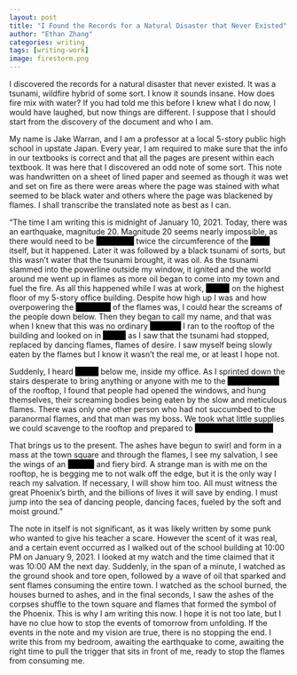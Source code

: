 ```yaml
---
layout: post
title: "I Found the Records for a Natural Disaster that Never Existed"
author: "Ethan Zhang"
categories: writing
tags: [writing-work]
image: firestorm.png
---
```


<html>
  <head>
    <title>I Found the Records for a Natural Disaster that Never Existed</title>
  </head>
  <body>
<p>	I discovered the records for a natural disaster that never existed. It was a tsunami, wildfire hybrid of some sort. I know it sounds insane. How does fire mix with water? If you had told me this before I knew what I do now, I would have laughed, but now things are different. I suppose that I should start from the discovery of the document and who I am.</p>
<p>	My name is Jake Warran, and I am a professor at a local 5-story public high school in upstate Japan. Every year, I am required to make sure that the info in our textbooks is correct and that all the pages are present within each textbook. It was here that I discovered an odd note of some sort. This note was handwritten on a sheet of lined paper and seemed as though it was wet and set on fire as there were areas where the page was stained with what seemed to be black water and others where the page was blackened by flames. I shall transcribe the translated note as best as I can.</p>
<p>	“The time I am writing this is midnight of January 10, 2021. Today, there was an earthquake, magnitude 20. Magnitude 20 seems nearly impossible, as there would need to be <mark style="background-color: black;">a fault line</mark> twice the circumference of the <mark style="background-color: black;">Earth</mark> itself, but it happened. Later it was followed by a black tsunami of sorts, but this wasn’t water that the tsunami brought, it was oil. As the tsunami slammed into the powerline outside my window, it ignited and the world around me went up in flames as more oil began to come into my town and fuel the fire. As all this happened while I was at work, <mark style="background-color: black;">luckily</mark> on the highest floor of my 5-story office building. Despite how high up I was and how overpowering the <mark style="background-color: black;">evil laugh</mark> of the flames was, I could hear the screams of the people down below. Then they began to call my name, and that was when I knew that this was no ordinary <mark style="background-color: black;">disaster.</mark> I ran to the rooftop of the building and looked on in <mark style="background-color: black;">horror</mark> as I saw that the tsunami had stopped, replaced by dancing flames, flames of desire. I saw myself being slowly eaten by the flames but I know it wasn’t the real me, or at least I hope not. </p>
<p>Suddenly, I heard <mark style="background-color: black;">crying</mark> below me, inside my office. As I sprinted down the stairs desperate to bring anything or anyone with me to the <mark style="background-color: black;">relative safety</mark> of the rooftop, I found that people had opened the windows, and hung themselves, their screaming bodies being eaten by the slow and meticulous flames. There was only one other person who had not succumbed to the paranormal flames, and that man was my boss. We took what little supplies we could scavenge to the rooftop and prepared to <mark style="background-color: black;">wait out the situation.</mark> </p>
<p>That brings us to the present. The ashes have begun to swirl and form in a mass at the town square and through the flames, I see my salvation, I see the wings of an <mark style="background-color: black;">angelic</mark> and fiery bird. A strange man is with me on the rooftop, he is begging me to not walk off the edge, but it is the only way I reach my salvation. If necessary, I will show him too. All must witness the great Phoenix’s birth, and the billions of lives it will save by ending. I must jump into the sea of dancing people, dancing faces, fueled by the soft and moist ground.”</p>
<p>	The note in itself is not significant, as it was likely written by some punk who wanted to give his teacher a scare. However the scent of it was real, and a certain event occurred as I walked out of the school building at 10:00 PM on January 9, 2021. I looked at my watch and the time claimed that it was 10:00 AM the next day. Suddenly, in the span of a minute, I watched as the ground shook and tore open, followed by a wave of oil that sparked and sent flames consuming the entire town. I watched as the school burned, the houses burned to ashes, and in the final seconds, I saw the ashes of the corpses shuffle to the town square and flames that formed the symbol of the Phoenix. This is why I am writing this now. I hope it is not too late, but I have no clue how to stop the events of tomorrow from unfolding. If the events in the note and my vision are true, there is no stopping the end. I write this from my bedroom, awaiting the earthquake to come, awaiting the right time to pull the trigger that sits in front of me, ready to stop the flames from consuming me. </p>

</body>
</html>
